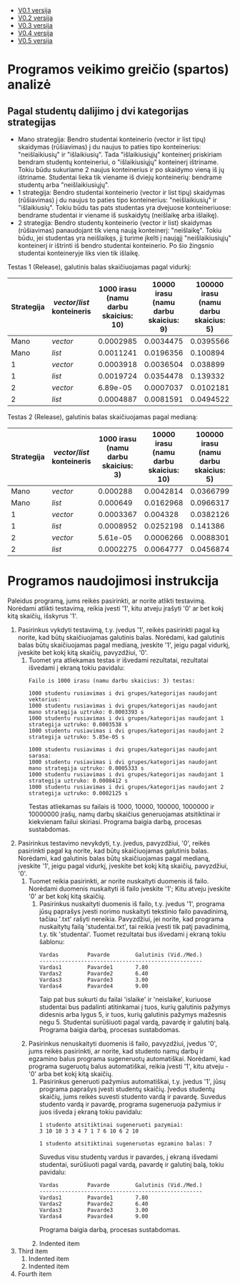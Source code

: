 * [V0.1 versija](https://github.com/misi6670/Objektinis-programavimas/releases/tag/v0.1)
* [V0.2 versija](https://github.com/misi6670/Objektinis-programavimas/releases/tag/V0.2)
* [V0.3 versija](https://github.com/misi6670/Objektinis-programavimas/releases/tag/v0%2C3)
* [V0.4 versija](https://github.com/misi6670/Objektinis-programavimas/releases/tag/V0.4)
* [V0.5 versija](https://github.com/misi6670/Objektinis-programavimas/releases/tag/V0.5)

# Programos veikimo greičio (spartos) analizė
## Pagal studentų dalijimo į dvi kategorijas strategijas
* Mano strategija: Bendro studentai konteinerio (vector ir list tipų) skaidymas (rūšiavimas) į du naujus to paties tipo konteinerius: "neišlaikiusių" ir "išlaikiusių". Tada "išlaikiusiųjų" konteinerį priskiriam bendram studentų konteineriui, o "išlaikiusiųjų" konteinerį ištriname. Tokiu būdu sukuriame 2 naujus konteinerius ir po skaidymo vieną iš jų ištriname. Studentai lieka tik viename iš dviejų konteinerių: bendrame studentų arba "neišlaikiusiųjų".
* 1 strategija: Bendro studentai konteinerio (vector ir list tipų) skaidymas (rūšiavimas) į du naujus to paties tipo konteinerius: "neišlaikiusių" ir "išlaikiusių". Tokiu būdu tas pats studentas yra dvejuose konteineriuose: bendrame studentai ir viename iš suskaidytų (neišlaikę arba išlaikę).
* 2 strategija: Bendro studentų konteinerio (vector ir list) skaidymas (rūšiavimas) panaudojant tik vieną naują konteinerį: "neišlaikę". Tokiu būdu, jei studentas yra neišlaikęs, jį turime įkelti į naująjį "neišlaikiusiųjų" konteinerį ir ištrinti iš bendro studentai konteinerio. Po šio žingsnio studentai konteineryje liks vien tik išlaikę.

Testas 1 (Release), galutinis balas skaičiuojamas pagal vidurkį:

| Strategija | *vector*/*list* konteineris | 1000 irasu (namu darbu skaicius: 10) | 10000 irasu (namu darbu skaicius: 9) | 100000 irasu (namu darbu skaicius: 5) | 1000000 irasu (namu darbu skaicius: 2) | 10000000 irasu (namu darbu skaicius: 5) |
| ---------- | -------------------- | ------------- | -------- | ------- | --------- | --------|
| Mano | *vector* | 0.0002985 | 0.0034475 | 0.0395566 | 0.372931 | 4.81561 |
| Mano | *list* | 0.0011241 | 0.0196356 | 0.100894 | 0.688984 | 59.5936 |
| 1 | *vector* | 0.0003918 | 0.0036504 | 0.038899 | 0.41747 | 4.91621 |
| 1 | *list* | 0.0019724 | 0.0354478 | 0.139332 | 0.924297 | 97.8132 |
| 2 | *vector* | 6.89e-05 | 0.0007037 | 0.0102181 | 0.0777053 | 1.10297 |
| 2 | *list* | 0.0004887 | 0.0081591 | 0.0494522 | 0.347034 | 6.97383 |

Testas 2 (Release), galutinis balas skaičiuojamas pagal medianą:

| Strategija | *vector*/*list* konteineris | 1000 irasu (namu darbu skaicius: 3) | 10000 irasu (namu darbu skaicius: 10) | 100000 irasu (namu darbu skaicius: 5) | 1000000 irasu (namu darbu skaicius: 3) | 10000000 irasu (namu darbu skaicius: 5) |
| ---------- | -------------------- | ------------- | -------- | ------- | --------- | --------|
| Mano | *vector* | 0.000288 | 0.0042814 | 0.0366799 | 0.40431 | 4.5509 |
| Mano | *list* | 0.000649 | 0.0162968 | 0.0966317 | 0.767944 | 26.1436 |
| 1 | *vector* | 0.0003367 | 0.004328 | 0.0382126 | 0.404099 | 9.31737 |
| 1 | *list* | 0.0008952 | 0.0252198 | 0.141386 | 1.19202 | 47.7655 |
| 2 | *vector* | 5.61e-05 | 0.0006266 | 0.0088301 | 0.0934583 | 0.970382 |
| 2 | *list* | 0.0002275 | 0.0064777 | 0.0456874 | 0.395467 | 8.32207 |

# Programos naudojimosi instrukcija
Paleidus programą, jums reikės pasirinkti, ar norite atlikti testavimą.
Norėdami atlikti testavimą, reikia įvesti '1', kitu atveju įrašyti '0' ar bet kokį kitą skaičių, išskyrus '1'.
<ol>
<li> Pasirinkus vykdyti testavimą, t.y. įvedus '1', reikės pasirinkti pagal ką norite, kad būtų skaičiuojamas galutinis balas.
Norėdami, kad galutinis balas būtų skaičiuojamas pagal medianą, įveskite '1', jeigu pagal vidurkį, įveskite bet kokį kitą skaičių, pavyzdžiui, '0'. 
<ol>
<li> Tuomet yra atliekamas testas ir išvedami rezultatai, rezultatai išvedami į ekraną tokiu pavidalu:

```
Failo is 1000 irasu (namu darbu skaicius: 3) testas:

1000 studentu rusiavimas i dvi grupes/kategorijas naudojant vektorius:
1000 studentu rusiavimas i dvi grupes/kategorijas naudojant mano strategija uztruko: 0.0003393 s
1000 studentu rusiavimas i dvi grupes/kategorijas naudojant 1 strategija uztruko: 0.0003538 s
1000 studentu rusiavimas i dvi grupes/kategorijas naudojant 2 strategija uztruko: 5.85e-05 s

1000 studentu rusiavimas i dvi grupes/kategorijas naudojant sarasa:
1000 studentu rusiavimas i dvi grupes/kategorijas naudojant mano strategija uztruko: 0.0005333 s
1000 studentu rusiavimas i dvi grupes/kategorijas naudojant 1 strategija uztruko: 0.0008412 s
1000 studentu rusiavimas i dvi grupes/kategorijas naudojant 2 strategija uztruko: 0.0002125 s
```

Testas atliekamas su failais iš 1000, 10000, 100000, 1000000 ir 10000000 įrašų, namų darbų skaičius generuojamas atsitiktinai ir kiekvienam failui skiriasi.
Programa baigia darbą, procesas sustabdomas. </li>
</ol></li>
<li> Pasirinkus testavimo nevykdyti, t.y. įvedus, pavyzdžiui, '0', reikės pasirinkti pagal ką norite, kad būtų skaičiuojamas galutinis balas.
Norėdami, kad galutinis balas būtų skaičiuojamas pagal medianą, įveskite '1', jeigu pagal vidurkį, įveskite bet kokį kitą skaičių, pavyzdžiui, '0'.
<ol>
<li> Tuomet reikia pasirinkti, ar norite nuskaityti duomenis iš failo. Norėdami duomenis nuskaityti iš failo įveskite '1';
Kitu atveju įveskite '0' ar bet kokį kitą skaičių.
<ol>
<li> Pasirinkus nuskaityti duomenis iš failo, t.y. įvedus '1', programa jūsų paprašys įvesti norimo nuskaityti tekstinio failo pavadinimą, tačiau '.txt' rašyti nereikia. Pavyzdžiui, jei norite, kad programa nuskaitytų failą 'studentai.txt', tai reikia įvesti tik patį pavadinimą, t.y. tik 'studentai'.
Tuomet rezultatai bus išvedami į ekraną tokiu šablonu:

```
Vardas         Pavarde        Galutinis (Vid./Med.)
---------------------------------------------------
Vardas1        Pavarde1       7.80
Vardas2        Pavarde2       6.40
Vardas3        Pavarde3       3.00
Vardas4        Pavarde4       9.00
```

Taip pat bus sukurti du failai 'islaike' ir 'neislaike', kuriuose studentai bus padalinti atitinkamai į tuos, kurių galutinis pažymys didesnis arba lygus 5, ir tuos, kurių galutinis pažymys mažesnis negu 5. Studentai surūšiuoti pagal vardą, pavardę ir galutinį balą. Programa baigia darbą, procesas sustabdomas.
</li>
</ol>
</li>
<li> Pasirinkus nenuskaityti duomenis iš failo, pavyzdžiui, įvedus '0', jums reikės pasirinkti, ar norite, kad studento namų darbų ir egzamino balus programa sugeneruotų automatiškai. Norėdami, kad programa sugeruotų balus automatiškai, reikia įvesti '1', kitu atveju - '0' arba bet kokį kitą skaičių. 
<ol>
<li> Pasirinkus generuoti pažymius automatiškai, t.y. įvedus '1', jūsų programa paprašys įvesti studentų skaičių. Įvedus studentų skaičių, jums reikės suvesti studento vardą ir pavardę. Suvedus studento vardą ir pavardę, programa sugeneruoja pažymius ir juos išveda į ekraną tokiu pavidalu:

```
1 studento atsitiktinai sugeneruoti pazymiai:
3 10 10 3 3 4 7 1 7 6 10 6 2 10

1 studento atsitiktinai sugeneruotas egzamino balas: 7
```
Suvedus visu studentų vardus ir pavardes, į ekraną išvedami studentai, surūšiuoti pagal vardą, pavardę ir galutinį balą, tokiu pavidalu:

```
Vardas         Pavarde        Galutinis (Vid./Med.)
---------------------------------------------------
Vardas1        Pavarde1       7.80
Vardas2        Pavarde2       6.40
Vardas3        Pavarde3       3.00
Vardas4        Pavarde4       9.00
```
Programa baigia darbą, procesas sustabdomas.
</li>
<li>Indented item</li>
</ol>
</li>
</ol>
</li>
<li>Third item
<ol>
<li>Indented item</li>
<li>Indented item</li>
</ol>
</li>
<li>Fourth item</li>
</ol>


